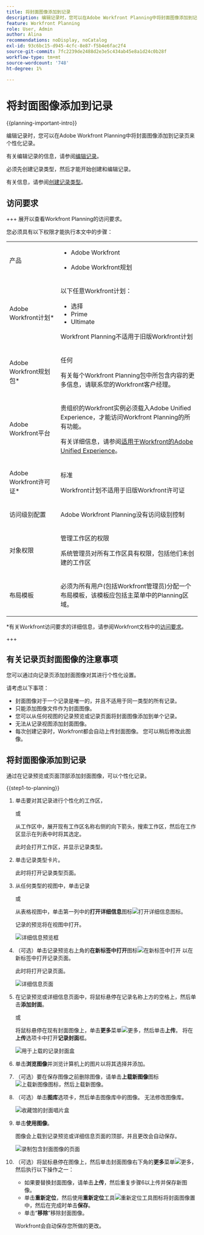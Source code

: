 ```yaml
---
title: 将封面图像添加到记录
description: 编辑记录时，您可以在Adobe Workfront Planning中将封面图像添加到记录页来个性化记录。
feature: Workfront Planning
role: User, Admin
author: Alina
recommendations: noDisplay, noCatalog
exl-id: 93c6bc15-d945-4cfc-8e87-f5b4e6fac2f4
source-git-commit: 7fc2239de2488d2e3e5c434ab45e8a1d24c0b28f
workflow-type: tm+mt
source-wordcount: '748'
ht-degree: 1%

---
```



# 将封面图像添加到记录

<!--<span class="preview">The highlighted information on this page refers to functionality not yet generally available. It is available only in the Preview environment for all customers. After the monthly releases to Production, the same features are also available in the Production environment for customers who enabled fast releases. </span>   

<span class="preview">For information about fast releases, see [Enable or disable fast releases for your organization](/help/quicksilver/administration-and-setup/set-up-workfront/configure-system-defaults/enable-fast-release-process.md). </span>-->

{{planning-important-intro}}

编辑记录时，您可以在Adobe Workfront Planning中将封面图像添加到记录页来个性化记录。

有关编辑记录的信息，请参阅[编辑记录](/help/quicksilver/planning/records/edit-records.md)。

必须先创建记录类型，然后才能开始创建和编辑记录。

有关信息，请参阅[创建记录类型](/help/quicksilver/planning/architecture/create-record-types.md)。

## 访问要求

+++ 展开以查看Workfront Planning的访问要求。

您必须具有以下权限才能执行本文中的步骤：

<table style="table-layout:auto"> 
<col> 
</col> 
<col> 
</col> 
<tbody> 
    <tr> 
<tr> 
<td> 
   <p> 产品</p> </td> 
   <td> 
   <ul><li><p> Adobe Workfront</p></li> 
   <li><p> Adobe Workfront规划<p></li></ul></td> 
  </tr>   
<tr> 
   <td role="rowheader"><p>Adobe Workfront计划*</p></td> 
   <td> 
<p>以下任意Workfront计划：</p> 
<ul><li>选择</li> 
<li>Prime</li> 
<li>Ultimate</li></ul> 
<p>Workfront Planning不适用于旧版Workfront计划</p> 
   </td> 
<tr> 
   <td role="rowheader"><p>Adobe Workfront规划包*</p></td> 
   <td> 
<p>任何 </p> 
<p>有关每个Workfront Planning包中所包含内容的更多信息，请联系您的Workfront客户经理。 </p> 
   </td> 
 <tr> 
   <td role="rowheader"><p>Adobe Workfront平台</p></td> 
   <td> 
<p>贵组织的Workfront实例必须载入Adobe Unified Experience，才能访问Workfront Planning的所有功能。</p> 
<p>有关详细信息，请参阅<a href="/help/quicksilver/workfront-basics/navigate-workfront/workfront-navigation/adobe-unified-experience.md">适用于Workfront的Adobe Unified Experience</a>。 </p> 
   </td> 
   </tr> 
  </tr> 
  <tr> 
   <td role="rowheader"><p>Adobe Workfront许可证*</p></td> 
   <td><p> 标准</p>
   <p>Workfront计划不适用于旧版Workfront许可证</p> 
  </td> 
  </tr> 
  <tr> 
   <td role="rowheader"><p>访问级别配置</p></td> 
   <td> <p>Adobe Workfront Planning没有访问级别控制</p>   
</td> 
  </tr> 
<tr> 
   <td role="rowheader"><p>对象权限</p></td> 
   <td>   <p>管理工作区的权限 </p>  
   <p>系统管理员对所有工作区具有权限，包括他们未创建的工作区</p> </td> 
  </tr> 
<tr> 
   <td role="rowheader"><p>布局模板</p></td> 
   <td> <p>必须为所有用户(包括Workfront管理员)分配一个布局模板，该模板应包括主菜单中的Planning区域。 </p> </td> 
  </tr> 
</tbody> 
</table>

*有关Workfront访问要求的详细信息，请参阅Workfront文档中的[访问要求](/help/quicksilver/administration-and-setup/add-users/access-levels-and-object-permissions/access-level-requirements-in-documentation.md)。

+++


## 有关记录页封面图像的注意事项

您可以通过向记录页添加封面图像对其进行个性化设置。

请考虑以下事项：

* 封面图像对于一个记录是唯一的，并且不适用于同一类型的所有记录。
* 只能添加图像文件作为封面图像。
  <!--above: when you know exactly what type of files are allowed, add the exact extensions above-->
* 您可以从任何视图的记录预览或记录页面将封面图像添加到单个记录。
* 无法从记录视图添加封面图像。
* 每次创建记录时，Workfront都会自动上传封面图像。 您可以稍后修改此图像。

## 将封面图像添加到记录

通过在记录预览或页面顶部添加封面图像，可以个性化记录。

{{step1-to-planning}}

1. 单击要对其记录进行个性化的工作区，

   或

   从工作区中，展开现有工作区名称右侧的向下箭头，搜索工作区，然后在工作区显示在列表中时将其选定。

   此时会打开工作区，并显示记录类型。

1. 单击记录类型卡片。

   此时将打开记录类型页面。

1. 从任何类型的视图中，单击记录

   或

   从表格视图中，单击第一列中的&#x200B;**打开详细信息**&#x200B;图标![打开详细信息图标](assets/open-details-icon-in-table-name-field.png)。

   记录的预览将在视图中打开。

   ![详细信息预览框](assets/details-box.png)


1. （可选）单击记录预览右上角的&#x200B;**在新标签中打开**&#x200B;图标![在新标签中打开](assets/open-details-in-a-new-tab-icon.png) <!--check the icon; they are changing it-->以在新标签中打开记录页面。

   此时将打开记录页面。

   ![详细信息页面](assets/details-page.png)

1. 在记录预览或详细信息页面中，将鼠标悬停在记录名称上方的空格上，然后单击&#x200B;**添加封面**。

   或

   将鼠标悬停在现有封面图像上，单击&#x200B;**更多**&#x200B;菜单![更多](assets/more-menu.png)，然后单击&#x200B;**上传**。 <!--check the casing here; I logged a bug for this-->
将在**上传**&#x200B;选项卡中打开&#x200B;**记录封面**&#x200B;框。

   ![用于上载的记录封面盒](assets/record-cover-box-for-upload.png)

1. 单击&#x200B;**浏览图像**&#x200B;并浏览计算机上的图片以将其选择并添加。

1. （可选）要在保存图像之前删除图像，请单击&#x200B;**上载新图像**&#x200B;图标![上载新图像图标](assets/upload-new-image-icon.png)，然后上载新图像。

1. （可选）单击&#x200B;**图库**&#x200B;选项卡，然后单击图像库中的图像。 无法修改图像库。

   ![收藏馆的封面唱片盒](assets/record-cover-box-for-gallery.png)

1. 单击&#x200B;**使用图像**。

   图像会上载到记录预览或详细信息页面的顶部，并且更改会自动保存。

   ![录制包含封面图像的页面](assets/record-page-with-cover-image.png)

1. （可选）将鼠标悬停在图像上，然后单击封面图像右下角的&#x200B;**更多**&#x200B;菜单![更多](assets/more-menu.png)，然后执行以下操作之一：

   * 如果要替换封面图像，请单击&#x200B;**上传**，然后重复步骤6以上传并保存新图像。
   * 单击&#x200B;**重新定位**，然后使用&#x200B;**重新定位**&#x200B;工具![重新定位工具图标](assets/reposition-tool-icon.png)将封面图像置中，然后在完成时单击&#x200B;**保存**。
   * 单击“**移除**”移除封面图像。

   Workfront会自动保存您所做的更改。

